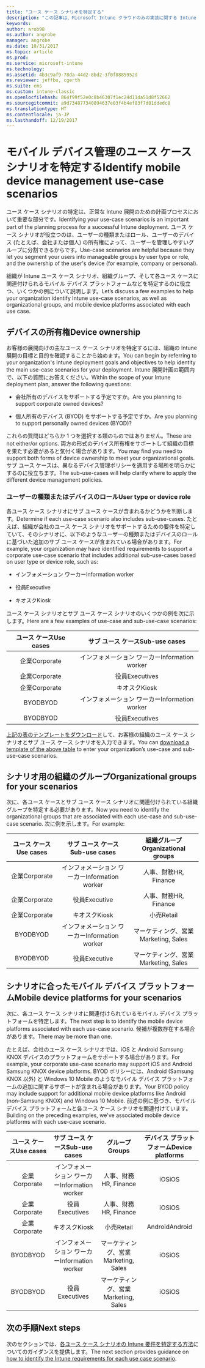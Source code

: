 ```yaml
---
title: "ユース ケース シナリオを特定する"
description: "この記事は、Microsoft Intune クラウドのみの実装に関する Intune ユース ケース シナリオとサブ ユース ケース シナリオの特定について説明します。"
keywords: 
author: arob98
ms.author: angrobe
manager: angrobe
ms.date: 10/31/2017
ms.topic: article
ms.prod: 
ms.service: microsoft-intune
ms.technology: 
ms.assetid: 4b3c9af9-78da-44d2-8bd2-3f0f8885952d
ms.reviewer: jeffbu, cgerth
ms.suite: ems
ms.custom: intune-classic
ms.openlocfilehash: 864f99f52e0c8b46307f1ec24d11da51d8f52662
ms.sourcegitcommit: a9d734877340894637e03f4b4ef83f7d01ddedc8
ms.translationtype: HT
ms.contentlocale: ja-JP
ms.lasthandoff: 12/19/2017
---
```

# <a name="identify-mobile-device-management-use-case-scenarios"></a><span data-ttu-id="d86ef-103">モバイル デバイス管理のユース ケース シナリオを特定する</span><span class="sxs-lookup"><span data-stu-id="d86ef-103">Identify mobile device management use-case scenarios</span></span>

<span data-ttu-id="d86ef-104">ユース ケース シナリオの特定は、正常な Intune 展開のための計画プロセスにおいて重要な部分です。</span><span class="sxs-lookup"><span data-stu-id="d86ef-104">Identifying your use-case scenarios is an important part of the planning process for a successful Intune deployment.</span></span> <span data-ttu-id="d86ef-105">ユース ケース シナリオが役立つのは、ユーザーの種類またはロール、ユーザーのデバイス (たとえば、会社または個人) の所有権によって、ユーザーを管理しやすいグループに分割できるからです。</span><span class="sxs-lookup"><span data-stu-id="d86ef-105">Use-case scenarios are helpful because they let you segment your users into manageable groups by user type or role, and the ownership of the user's device (for example, company or personal).</span></span>

<span data-ttu-id="d86ef-106">組織が Intune ユース ケース シナリオ、組織グループ、そして各ユース ケースに関連付けられるモバイル デバイス プラットフォームなどを特定するのに役立つ、いくつかの例について説明します。</span><span class="sxs-lookup"><span data-stu-id="d86ef-106">Let’s discuss a few examples to help your organization identify Intune use-case scenarios, as well as organizational groups, and mobile device platforms associated with each use case.</span></span>

## <a name="device-ownership"></a><span data-ttu-id="d86ef-107">デバイスの所有権</span><span class="sxs-lookup"><span data-stu-id="d86ef-107">Device ownership</span></span>
<span data-ttu-id="d86ef-108">お客様の展開向けの主なユース ケース シナリオを特定するには、組織の Intune 展開の目標と目的を確認することから始めます。</span><span class="sxs-lookup"><span data-stu-id="d86ef-108">You can begin by referring to your organization's Intune deployment goals and objectives to help identity the main use-case scenarios for your deployment.</span></span> <span data-ttu-id="d86ef-109">Intune 展開計画の範囲内で、以下の質問にお答えください。</span><span class="sxs-lookup"><span data-stu-id="d86ef-109">Within the scope of your Intune deployment plan, answer the following questions:</span></span>

-   <span data-ttu-id="d86ef-110">会社所有のデバイスをサポートする予定ですか。</span><span class="sxs-lookup"><span data-stu-id="d86ef-110">Are you planning to support corporate owned devices?</span></span>

-   <span data-ttu-id="d86ef-111">個人所有のデバイス (BYOD) をサポートする予定ですか。</span><span class="sxs-lookup"><span data-stu-id="d86ef-111">Are you planning to support personally owned devices (BYOD)?</span></span>

<span data-ttu-id="d86ef-112">これらの質問はどちらか 1 つを選択する類のものではありません。</span><span class="sxs-lookup"><span data-stu-id="d86ef-112">These are not either/or options.</span></span> <span data-ttu-id="d86ef-113">両方の形式のデバイス所有権をサポートして組織の目標を果たす必要があると気付く場合があります。</span><span class="sxs-lookup"><span data-stu-id="d86ef-113">You may find you need to support both forms of device ownership to meet your organizational goals.</span></span> <span data-ttu-id="d86ef-114">サブ ユース ケースは、異なるデバイス管理ポリシーを適用する場所を明らかにするのに役立ちます。</span><span class="sxs-lookup"><span data-stu-id="d86ef-114">The sub-use-cases will help clarify where to apply the different device management policies.</span></span>

### <a name="user-type-or-device-role"></a><span data-ttu-id="d86ef-115">ユーザーの種類またはデバイスのロール</span><span class="sxs-lookup"><span data-stu-id="d86ef-115">User type or device role</span></span>

<span data-ttu-id="d86ef-116">各ユース ケース シナリオにサブ ユース ケースが含まれるかどうかを判断します。</span><span class="sxs-lookup"><span data-stu-id="d86ef-116">Determine if each use-case scenario also includes sub-use-cases.</span></span> <span data-ttu-id="d86ef-117">たとえば、組織が会社のユース ケース シナリオをサポートするための要件を特定していて、そのシナリオに、以下のようなユーザーの種類またはデバイスのロールに基づいた追加のサブ ユース ケースが含まれている場合があります。</span><span class="sxs-lookup"><span data-stu-id="d86ef-117">For example, your organization may have identified requirements to support a corporate use-case scenario that includes additional sub-use-cases based on user type or device role, such as:</span></span>

-   <span data-ttu-id="d86ef-118">インフォメーション ワーカー</span><span class="sxs-lookup"><span data-stu-id="d86ef-118">Information worker</span></span>

-   <span data-ttu-id="d86ef-119">役員</span><span class="sxs-lookup"><span data-stu-id="d86ef-119">Executive</span></span>

-   <span data-ttu-id="d86ef-120">キオスク</span><span class="sxs-lookup"><span data-stu-id="d86ef-120">Kiosk</span></span>

<span data-ttu-id="d86ef-121">ユース ケース シナリオとサブ ユース ケース シナリオのいくつかの例を次に示します。</span><span class="sxs-lookup"><span data-stu-id="d86ef-121">Here are a few examples of use-case and sub-use-case scenarios:</span></span>

| <span data-ttu-id="d86ef-122">**ユース ケース**</span><span class="sxs-lookup"><span data-stu-id="d86ef-122">**Use cases**</span></span> | <span data-ttu-id="d86ef-123">**サブ ユース ケース**</span><span class="sxs-lookup"><span data-stu-id="d86ef-123">**Sub-use cases**</span></span> |
|:---:|:---:|
| <span data-ttu-id="d86ef-124">企業</span><span class="sxs-lookup"><span data-stu-id="d86ef-124">Corporate</span></span> | <span data-ttu-id="d86ef-125">インフォメーション ワーカー</span><span class="sxs-lookup"><span data-stu-id="d86ef-125">Information worker</span></span> |              
| <span data-ttu-id="d86ef-126">企業</span><span class="sxs-lookup"><span data-stu-id="d86ef-126">Corporate</span></span> | <span data-ttu-id="d86ef-127">役員</span><span class="sxs-lookup"><span data-stu-id="d86ef-127">Executives</span></span> |           
| <span data-ttu-id="d86ef-128">企業</span><span class="sxs-lookup"><span data-stu-id="d86ef-128">Corporate</span></span> | <span data-ttu-id="d86ef-129">キオスク</span><span class="sxs-lookup"><span data-stu-id="d86ef-129">Kiosk</span></span> |
| <span data-ttu-id="d86ef-130">BYOD</span><span class="sxs-lookup"><span data-stu-id="d86ef-130">BYOD</span></span> | <span data-ttu-id="d86ef-131">インフォメーション ワーカー</span><span class="sxs-lookup"><span data-stu-id="d86ef-131">Information worker</span></span> |           
| <span data-ttu-id="d86ef-132">BYOD</span><span class="sxs-lookup"><span data-stu-id="d86ef-132">BYOD</span></span> | <span data-ttu-id="d86ef-133">役員</span><span class="sxs-lookup"><span data-stu-id="d86ef-133">Executives</span></span> |

<span data-ttu-id="d86ef-134">[上記の表のテンプレートをダウンロード](https://gallery.technet.microsoft.com/Intune-deployment-planning-fae156c2?redir=0)して、お客様の組織のユース ケース シナリオとサブ ユース ケース シナリオを入力できます。</span><span class="sxs-lookup"><span data-stu-id="d86ef-134">You can [download a template of the above table](https://gallery.technet.microsoft.com/Intune-deployment-planning-fae156c2?redir=0) to enter your organization’s use-case and sub-use-case scenarios.</span></span>

## <a name="organizational-groups-for-your-scenarios"></a><span data-ttu-id="d86ef-135">シナリオ用の組織のグループ</span><span class="sxs-lookup"><span data-stu-id="d86ef-135">Organizational groups for your scenarios</span></span>

<span data-ttu-id="d86ef-136">次に、各ユース ケースとサブ ユース ケース シナリオに関連付けられている組織グループを特定する必要があります。</span><span class="sxs-lookup"><span data-stu-id="d86ef-136">Now you need to identify the organizational groups that are associated with each use-case and sub-use-case scenario.</span></span> <span data-ttu-id="d86ef-137">次に例を示します。</span><span class="sxs-lookup"><span data-stu-id="d86ef-137">For example:</span></span>

| <span data-ttu-id="d86ef-138">**ユース ケース**</span><span class="sxs-lookup"><span data-stu-id="d86ef-138">**Use cases**</span></span> | <span data-ttu-id="d86ef-139">**サブ ユース ケース**</span><span class="sxs-lookup"><span data-stu-id="d86ef-139">**Sub-use cases**</span></span> | <span data-ttu-id="d86ef-140">**組織グループ**</span><span class="sxs-lookup"><span data-stu-id="d86ef-140">**Organizational groups**</span></span> |
|:---:|:---:|:---:|
| <span data-ttu-id="d86ef-141">企業</span><span class="sxs-lookup"><span data-stu-id="d86ef-141">Corporate</span></span> | <span data-ttu-id="d86ef-142">インフォメーション ワーカー</span><span class="sxs-lookup"><span data-stu-id="d86ef-142">Information worker</span></span> | <span data-ttu-id="d86ef-143">人事、財務</span><span class="sxs-lookup"><span data-stu-id="d86ef-143">HR, Finance</span></span> |               
| <span data-ttu-id="d86ef-144">企業</span><span class="sxs-lookup"><span data-stu-id="d86ef-144">Corporate</span></span> | <span data-ttu-id="d86ef-145">役員</span><span class="sxs-lookup"><span data-stu-id="d86ef-145">Executive</span></span> | <span data-ttu-id="d86ef-146">人事、財務</span><span class="sxs-lookup"><span data-stu-id="d86ef-146">HR, Finance</span></span> |            
| <span data-ttu-id="d86ef-147">企業</span><span class="sxs-lookup"><span data-stu-id="d86ef-147">Corporate</span></span> | <span data-ttu-id="d86ef-148">キオスク</span><span class="sxs-lookup"><span data-stu-id="d86ef-148">Kiosk</span></span> | <span data-ttu-id="d86ef-149">小売</span><span class="sxs-lookup"><span data-stu-id="d86ef-149">Retail</span></span> |
| <span data-ttu-id="d86ef-150">BYOD</span><span class="sxs-lookup"><span data-stu-id="d86ef-150">BYOD</span></span> | <span data-ttu-id="d86ef-151">インフォメーション ワーカー</span><span class="sxs-lookup"><span data-stu-id="d86ef-151">Information worker</span></span> | <span data-ttu-id="d86ef-152">マーケティング、営業</span><span class="sxs-lookup"><span data-stu-id="d86ef-152">Marketing, Sales</span></span> |            
| <span data-ttu-id="d86ef-153">BYOD</span><span class="sxs-lookup"><span data-stu-id="d86ef-153">BYOD</span></span> | <span data-ttu-id="d86ef-154">役員</span><span class="sxs-lookup"><span data-stu-id="d86ef-154">Executive</span></span> | <span data-ttu-id="d86ef-155">マーケティング、営業</span><span class="sxs-lookup"><span data-stu-id="d86ef-155">Marketing, Sales</span></span> |


## <a name="mobile-device-platforms-for-your-scenarios"></a><span data-ttu-id="d86ef-156">シナリオに合ったモバイル デバイス プラットフォーム</span><span class="sxs-lookup"><span data-stu-id="d86ef-156">Mobile device platforms for your scenarios</span></span>

<span data-ttu-id="d86ef-157">次に、各ユース ケース シナリオに関連付けられているモバイル デバイス プラットフォームを特定します。</span><span class="sxs-lookup"><span data-stu-id="d86ef-157">The next step is to identify the mobile device platforms associated with each use-case scenario.</span></span> <span data-ttu-id="d86ef-158">候補が複数存在する場合があります。</span><span class="sxs-lookup"><span data-stu-id="d86ef-158">There may be more than one.</span></span>

<span data-ttu-id="d86ef-159">たとえば、会社のユース ケース シナリオでは、iOS と Android Samsung KNOX デバイスのプラットフォームをサポートする場合があります。</span><span class="sxs-lookup"><span data-stu-id="d86ef-159">For example, your corporate use-case scenario may support iOS and Android Samsung KNOX device platforms.</span></span> <span data-ttu-id="d86ef-160">BYOD ポリシーには、Android (Samsung KNOX 以外) と Windows 10 Mobile のようなモバイル デバイス プラットフォームの追加に関するサポートが含まれる場合があります。</span><span class="sxs-lookup"><span data-stu-id="d86ef-160">Your BYOD policy may include support for additional mobile device platforms like Android (non-Samsung KNOX) and Windows 10 Mobile.</span></span> <span data-ttu-id="d86ef-161">前述の例に基づき、モバイル デバイス プラットフォームと各ユース ケース シナリオを関連付けています。</span><span class="sxs-lookup"><span data-stu-id="d86ef-161">Building on the preceding examples, we've associated mobile device platforms with each use-case scenario.</span></span>

| <span data-ttu-id="d86ef-162">**ユース ケース**</span><span class="sxs-lookup"><span data-stu-id="d86ef-162">**Use cases**</span></span> | <span data-ttu-id="d86ef-163">**サブ ユース ケース**</span><span class="sxs-lookup"><span data-stu-id="d86ef-163">**Sub-use cases**</span></span> | <span data-ttu-id="d86ef-164">**グループ**</span><span class="sxs-lookup"><span data-stu-id="d86ef-164">**Groups**</span></span> | <span data-ttu-id="d86ef-165">**デバイス プラットフォーム**</span><span class="sxs-lookup"><span data-stu-id="d86ef-165">**Device platforms**</span></span> |   
|:---:|:---:|:---:|:---:|
| <span data-ttu-id="d86ef-166">企業</span><span class="sxs-lookup"><span data-stu-id="d86ef-166">Corporate</span></span> | <span data-ttu-id="d86ef-167">インフォメーション ワーカー</span><span class="sxs-lookup"><span data-stu-id="d86ef-167">Information worker</span></span> | <span data-ttu-id="d86ef-168">人事、財務</span><span class="sxs-lookup"><span data-stu-id="d86ef-168">HR, Finance</span></span> | <span data-ttu-id="d86ef-169">iOS</span><span class="sxs-lookup"><span data-stu-id="d86ef-169">iOS</span></span> |                                                           
| <span data-ttu-id="d86ef-170">企業</span><span class="sxs-lookup"><span data-stu-id="d86ef-170">Corporate</span></span> | <span data-ttu-id="d86ef-171">役員</span><span class="sxs-lookup"><span data-stu-id="d86ef-171">Executives</span></span> | <span data-ttu-id="d86ef-172">人事、財務</span><span class="sxs-lookup"><span data-stu-id="d86ef-172">HR, Finance</span></span> | <span data-ttu-id="d86ef-173">iOS</span><span class="sxs-lookup"><span data-stu-id="d86ef-173">iOS</span></span> |                                                           
| <span data-ttu-id="d86ef-174">企業</span><span class="sxs-lookup"><span data-stu-id="d86ef-174">Corporate</span></span> | <span data-ttu-id="d86ef-175">キオスク</span><span class="sxs-lookup"><span data-stu-id="d86ef-175">Kiosk</span></span> | <span data-ttu-id="d86ef-176">小売</span><span class="sxs-lookup"><span data-stu-id="d86ef-176">Retail</span></span> | <span data-ttu-id="d86ef-177">Android</span><span class="sxs-lookup"><span data-stu-id="d86ef-177">Android</span></span> |
| <span data-ttu-id="d86ef-178">BYOD</span><span class="sxs-lookup"><span data-stu-id="d86ef-178">BYOD</span></span> | <span data-ttu-id="d86ef-179">インフォメーション ワーカー</span><span class="sxs-lookup"><span data-stu-id="d86ef-179">Information worker</span></span> | <span data-ttu-id="d86ef-180">マーケティング、営業</span><span class="sxs-lookup"><span data-stu-id="d86ef-180">Marketing, Sales</span></span> | <span data-ttu-id="d86ef-181">iOS</span><span class="sxs-lookup"><span data-stu-id="d86ef-181">iOS</span></span> |                                                           
| <span data-ttu-id="d86ef-182">BYOD</span><span class="sxs-lookup"><span data-stu-id="d86ef-182">BYOD</span></span> | <span data-ttu-id="d86ef-183">役員</span><span class="sxs-lookup"><span data-stu-id="d86ef-183">Executives</span></span> | <span data-ttu-id="d86ef-184">マーケティング、営業</span><span class="sxs-lookup"><span data-stu-id="d86ef-184">Marketing, Sales</span></span> | <span data-ttu-id="d86ef-185">iOS</span><span class="sxs-lookup"><span data-stu-id="d86ef-185">iOS</span></span> |

## <a name="next-steps"></a><span data-ttu-id="d86ef-186">次の手順</span><span class="sxs-lookup"><span data-stu-id="d86ef-186">Next steps</span></span>

<span data-ttu-id="d86ef-187">次のセクションでは、[各ユース ケース シナリオの Intune 要件を特定する方法](planning-guide-requirements.md)についてのガイダンスを提供します。</span><span class="sxs-lookup"><span data-stu-id="d86ef-187">The next section provides guidance on [how to identify the Intune requirements for each use case scenario](planning-guide-requirements.md).</span></span>
